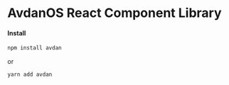# AvdanOS React Component Library

#### **Install**
```bash
npm install avdan
```
or 
```bash
yarn add avdan
```
